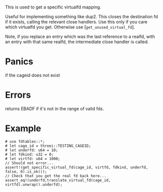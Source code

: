 This is used to get a specific virtualfd mapping.

Useful for implementing something like dup2.  This closes the destination fd
if it exists, calling the relevant close handlers.   Use this only if you care 
which virtualfd you get.  Otherwise use [`get_unused_virtual_fd`].

Note, if you replace an entry which was the last reference to a realfd, with 
an entry with that same realfd, the intermediate close handler is called.

# Panics
  if the cageid does not exist

# Errors
  returns EBADF if it's not in the range of valid fds.

# Example
```
# use fdtables::*;
# let cage_id = threei::TESTING_CAGEID;
# let underfd: u64 = 10;
# let fdkind: u32 = 0;
# let virtfd: u64 = 1000;
// Should not error...
assert!(get_specific_virtual_fd(cage_id, virtfd, fdkind, underfd, false, 0).is_ok());
// Check that you get the real fd back here...
assert_eq!(underfd,translate_virtual_fd(cage_id, virtfd).unwrap().underfd);
```
